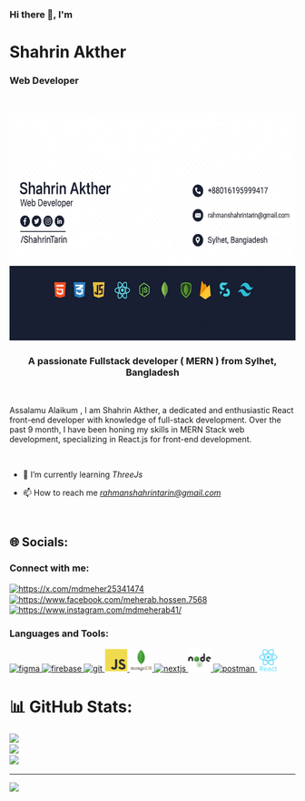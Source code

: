 ### Hi there 👋, I'm 
<h1>Shahrin Akther</h1>
<h3>Web Developer</h3>  
<br/>
<p align="left"> <img height='400px' width='100%' src="banner.jpeg" alt="shahrinakther" /> </p>
<h3 align="center">A passionate Fullstack developer ( MERN ) from Sylhet, Bangladesh</h3>
<br/>  
  
Assalamu Alaikum , I am Shahrin Akther, a dedicated and enthusiastic React front-end developer with knowledge of full-stack development. Over the past 9 month, I have been honing my skills in MERN Stack web development, specializing in React.js for front-end development.
  
<br/>

- 🌱 I’m currently learning *ThreeJs*

- 📫 How to reach me *rahmanshahrintarin@gmail.com*


<br/>



## 🌐 Socials:

<h3 align="left">Connect with me:</h3>
<p align="left">
<a href="https://github.com/ShahrinTarin" target="blank"><img align="center" src="https://raw.githubusercontent.com/rahuldkjain/github-profile-readme-generator/master/src/images/icons/Social/github.svg" alt="https://x.com/mdmeher25341474" height="30" width="40" /></a>
<a href="https://facebook.com/ShahrinTarin Rahman" target="blank"><img align="center" src="https://raw.githubusercontent.com/rahuldkjain/github-profile-readme-generator/master/src/images/icons/Social/facebook.svg" alt="https://www.facebook.com/meherab.hossen.7568" height="30" width="40" /></a>
<a href="https://instagram.com/_shahrin_tarin" target="blank"><img align="center" src="https://raw.githubusercontent.com/rahuldkjain/github-profile-readme-generator/master/src/images/icons/Social/instagram.svg" alt="https://www.instagram.com/mdmeherab41/" height="30" width="40" /></a>
</p>

<h3 align="left">Languages and Tools:</h3>
<p align="left"> <a href="https://www.figma.com/" target="_blank" rel="noreferrer"> <img src="https://www.vectorlogo.zone/logos/figma/figma-icon.svg" alt="figma" width="40" height="40"/> </a> <a href="https://firebase.google.com/" target="_blank" rel="noreferrer"> <img src="https://www.vectorlogo.zone/logos/firebase/firebase-icon.svg" alt="firebase" width="40" height="40"/> </a> <a href="https://git-scm.com/" target="_blank" rel="noreferrer"> <img src="https://www.vectorlogo.zone/logos/git-scm/git-scm-icon.svg" alt="git" width="40" height="40"/> </a> <a href="https://developer.mozilla.org/en-US/docs/Web/JavaScript" target="_blank" rel="noreferrer"> <img src="https://raw.githubusercontent.com/devicons/devicon/master/icons/javascript/javascript-original.svg" alt="javascript" width="40" height="40"/> </a> <a href="https://www.mongodb.com/" target="_blank" rel="noreferrer"> <img src="https://raw.githubusercontent.com/devicons/devicon/master/icons/mongodb/mongodb-original-wordmark.svg" alt="mongodb" width="40" height="40"/> </a> <a href="https://nextjs.org/" target="_blank" rel="noreferrer"> <img src="https://cdn.worldvectorlogo.com/logos/nextjs-2.svg" alt="nextjs" width="40" height="40"/> </a> <a href="https://nodejs.org" target="_blank" rel="noreferrer"> <img src="https://raw.githubusercontent.com/devicons/devicon/master/icons/nodejs/nodejs-original-wordmark.svg" alt="nodejs" width="40" height="40"/> </a> <a href="https://postman.com" target="_blank" rel="noreferrer"> <img src="https://www.vectorlogo.zone/logos/getpostman/getpostman-icon.svg" alt="postman" width="40" height="40"/> </a> <a href="https://reactjs.org/" target="_blank" rel="noreferrer"> <img src="https://raw.githubusercontent.com/devicons/devicon/master/icons/react/react-original-wordmark.svg" alt="react" width="40" height="40"/> </a> </p>

# 📊 GitHub Stats:
![](https://github-readme-stats.vercel.app/api?username=ShahrinTarin&theme=radical&hide_border=true&include_all_commits=true&count_private=true)<br/>
![](https://nirzak-streak-stats.vercel.app/?user=ShahrinTarin&theme=radical&hide_border=true)<br/>
![](https://github-readme-stats.vercel.app/api/top-langs/?username=ShahrinTarin&theme=radical&hide_border=true&include_all_commits=true&count_private=true&layout=compact)

---
[![](https://visitcount.itsvg.in/api?id=ShahrinTarin&icon=0&color=0)](https://visitcount.itsvg.in)

<!-- Proudly created with GPRM ( https://gprm.itsvg.in ) -->